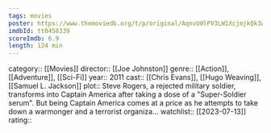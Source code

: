 ```yaml
---
tags: movies
poster: https://www.themoviedb.org/t/p/original/AqnvU0lPV3LW1XcjmjkQk3w1PxL.jpg
imdbId: tt0458339
scoreImdb: 6.9
length: 124 min
---
```


category:: [[Movies]]
director:: [[Joe Johnston]]
genre:: [[Action]], [[Adventure]], [[Sci-Fi]]
year:: 2011
cast:: [[Chris Evans]], [[Hugo Weaving]], [[Samuel L. Jackson]]
plot:: Steve Rogers, a rejected military soldier, transforms into Captain America after taking a dose of a "Super-Soldier serum". But being Captain America comes at a price as he attempts to take down a warmonger and a terrorist organiza...
watchlist:: [[2023-07-13]]
rating::
